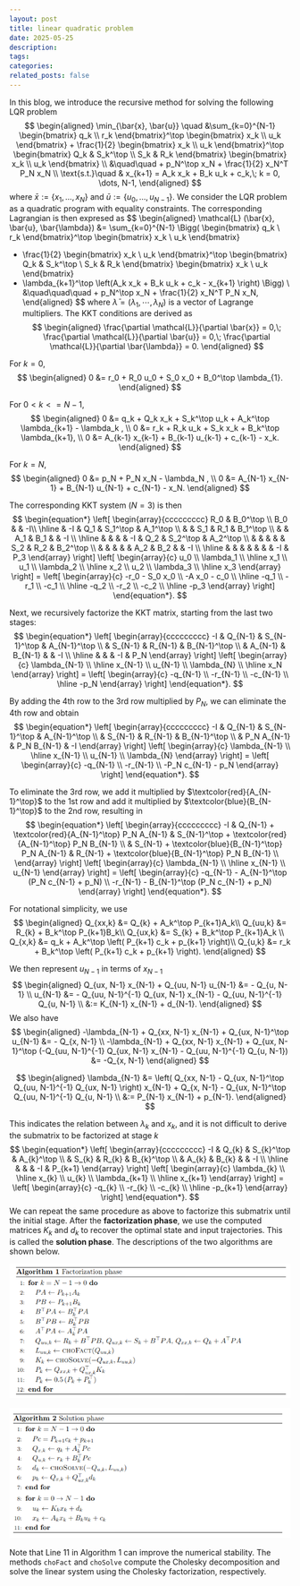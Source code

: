 ```yaml
---
layout: post
title: linear quadratic problem
date: 2025-05-25
description:
tags:
categories:
related_posts: false
---
```


In this blog, we introduce the recursive method for solving the following LQR problem
$$
\begin{aligned}
    \min_{\bar{x}, \bar{u}} \quad &\sum_{k=0}^{N-1} \begin{bmatrix} q_k \\ r_k \end{bmatrix}^\top  \begin{bmatrix} x_k \\ u_k \end{bmatrix} 
    + \frac{1}{2} \begin{bmatrix} x_k \\ u_k \end{bmatrix}^\top
    \begin{bmatrix} Q_k & S_k^\top \\ S_k & R_k \end{bmatrix} 
    \begin{bmatrix} x_k \\ u_k \end{bmatrix} \\
    &\quad\quad + p_N^\top x_N + \frac{1}{2} x_N^T P_N  x_N \\
    \text{s.t.}\quad & x_{k+1} = A_k x_k + B_k u_k + c_k,\; k = 0, \dots, N-1,
\end{aligned}
$$
where $\bar{x} := \{ x_1, \dots, x_N \}$ and $\bar{u} := \{ u_0, \dots, u_{N-1} \}$. We consider the LQR problem as a quadratic program with equality constraints. The corresponding Lagrangian is then expresed as
$$
\begin{aligned}
\mathcal{L} (\bar{x}, \bar{u}, \bar{\lambda}) &= \sum_{k=0}^{N-1} \Bigg(
\begin{bmatrix} q_k \\ r_k \end{bmatrix}^\top  \begin{bmatrix} x_k \\ u_k \end{bmatrix} 
+ \frac{1}{2} \begin{bmatrix} x_k \\ u_k \end{bmatrix}^\top
\begin{bmatrix} Q_k & S_k^\top \\ S_k & R_k \end{bmatrix} 
\begin{bmatrix} x_k \\ u_k \end{bmatrix}
+ \lambda_{k+1}^\top \left(A_k x_k + B_k u_k + c_k - x_{k+1} \right) \Bigg) \\
&\quad\quad\quad + p_N^\top x_N + \frac{1}{2} x_N^T P_N  x_N,
\end{aligned}
$$
where $\bar{\lambda} = (\lambda_1, \cdots, \lambda_N)$ is a vector of Lagrange multipliers. The KKT conditions are derived as
$$
\begin{aligned}
\frac{\partial \mathcal{L}}{\partial \bar{x}} = 0,\;
\frac{\partial \mathcal{L}}{\partial \bar{u}} = 0,\;
\frac{\partial \mathcal{L}}{\partial \bar{\lambda}} = 0.
\end{aligned}
$$

For $k = 0$,
$$
\begin{aligned}
    0 &= r_0 + R_0 u_0 + S_0 x_0 + B_0^\top \lambda_{1}.
\end{aligned}
$$

For $0 < k <= N-1$,
$$
\begin{aligned}
    0 &= q_k + Q_k x_k + S_k^\top u_k + A_k^\top \lambda_{k+1} - \lambda_k , \\
    0 &= r_k + R_k u_k + S_k x_k + B_k^\top \lambda_{k+1}, \\
    0 &= A_{k-1} x_{k-1} + B_{k-1} u_{k-1} + c_{k-1} - x_k.
\end{aligned}
$$

For $k = N$,
$$
\begin{aligned}
    0 &= p_N + P_N x_N - \lambda_N , \\
    0 &= A_{N-1} x_{N-1} + B_{N-1} u_{N-1} + c_{N-1} - x_N.
\end{aligned}
$$

The corresponding KKT system $(N = 3)$ is then
$$
\begin{equation*}
    \left[
    \begin{array}{ccccccccc}
        R_0 & B_0^\top \\
        B_0 & & -I\\
        \hline
        & -I & Q_1 & S_1^\top & A_1^\top \\
        & & S_1 & R_1 & B_1^\top  \\
        & & A_1 & B_1 & & -I \\
        \hline
        & & & & -I & Q_2 & S_2^\top & A_2^\top \\
        & & & & & S_2 & R_2 & B_2^\top \\
        & & & & & A_2 & B_2 & & -I \\
        \hline
        & & & & & & & -I & P_3 
    \end{array}
    \right]
    \left[
    \begin{array}{c}
        u_0 \\
        \lambda_1 \\
        \hline
        x_1 \\
        u_1 \\
        \lambda_2 \\
        \hline
        x_2 \\
        u_2 \\
        \lambda_3 \\
        \hline
         x_3
    \end{array}
    \right] = 
    \left[
    \begin{array}{c}
        -r_0 - S_0 x_0 \\
        -A x_0 - c_0 \\
        \hline
        -q_1 \\  
        -r_1 \\
        -c_1 \\
        \hline
        -q_2 \\  
        -r_2 \\
        -c_2 \\
        \hline
        -p_3
    \end{array}
    \right]
\end{equation*}.
$$

Next, we recursively factorize the KKT matrix, starting from the last two stages:
$$
\begin{equation*}
    \left[
    \begin{array}{ccccccccc}
        -I & Q_{N-1} & S_{N-1}^\top & A_{N-1}^\top \\
        & S_{N-1} & R_{N-1} & B_{N-1}^\top \\
        & A_{N-1} & B_{N-1} & & -I \\
        \hline
        & & & -I & P_N 
    \end{array}
    \right]
    \left[
    \begin{array}{c}
        \lambda_{N-1} \\
        \hline
        x_{N-1} \\
        u_{N-1} \\
        \lambda_{N} \\
        \hline
         x_N
    \end{array}
    \right] = 
    \left[
    \begin{array}{c}
        -q_{N-1} \\  
        -r_{N-1} \\
        -c_{N-1} \\
        \hline
        -p_N
    \end{array}
    \right]
\end{equation*}.
$$

By adding the 4th row to the 3rd row multiplied by $P_N$, we can eliminate the 4th row and obtain
$$
\begin{equation*}
    \left[
    \begin{array}{ccccccccc}
        -I & Q_{N-1} & S_{N-1}^\top & A_{N-1}^\top \\
        & S_{N-1} & R_{N-1} & B_{N-1}^\top \\
        & P_N A_{N-1} & P_N B_{N-1} & -I
    \end{array}
    \right]
    \left[
    \begin{array}{c}
        \lambda_{N-1} \\
        \hline
        x_{N-1} \\
        u_{N-1} \\
        \lambda_{N}
    \end{array}
    \right] = 
    \left[
    \begin{array}{c}
        -q_{N-1} \\  
        -r_{N-1} \\
        -P_N c_{N-1} - p_N
    \end{array}
    \right]
\end{equation*}.
$$

To eliminate the 3rd row, we add it multiplied by $\textcolor{red}{A_{N-1}^\top}$ to the 1st row and add it multiplied by $\textcolor{blue}{B_{N-1}^\top}$ to the 2nd row, resulting in 
$$
\begin{equation*}
    \left[
    \begin{array}{ccccccccc}
        -I & Q_{N-1} + \textcolor{red}{A_{N-1}^\top} P_N A_{N-1} & S_{N-1}^\top + \textcolor{red}{A_{N-1}^\top} P_N B_{N-1} \\
        & S_{N-1} + \textcolor{blue}{B_{N-1}^\top} P_N A_{N-1} & R_{N-1} + \textcolor{blue}{B_{N-1}^\top} P_N B_{N-1} \\
    \end{array}
    \right]
    \left[
    \begin{array}{c}
        \lambda_{N-1} \\
        \hline
        x_{N-1} \\
        u_{N-1} 
    \end{array}
    \right] = 
    \left[
    \begin{array}{c}
        -q_{N-1} - A_{N-1}^\top (P_N c_{N-1} + p_N) \\  
        -r_{N-1} - B_{N-1}^\top (P_N c_{N-1} + p_N)
    \end{array}
    \right]
\end{equation*}.
$$

For notational simplicity, we use
$$
\begin{aligned}
Q_{xx,k} &= Q_{k} + A_k^\top P_{k+1}A_k\\
Q_{uu,k} &= R_{k} + B_k^\top P_{k+1}B_k\\
Q_{ux,k} &= S_{k} + B_k^\top P_{k+1}A_k \\
Q_{x,k} &= q_k + A_k^\top \left( P_{k+1} c_k + p_{k+1} \right)\\
Q_{u,k} &= r_k + B_k^\top \left( P_{k+1} c_k + p_{k+1} \right).
\end{aligned}
$$

We then represent $u_{N-1}$ in terms of $x_{N-1}$
$$
\begin{aligned}
Q_{ux, N-1} x_{N-1} + Q_{uu, N-1} u_{N-1} &= - Q_{u, N-1} \\
u_{N-1} &= - Q_{uu, N-1}^{-1} Q_{ux, N-1} x_{N-1} - Q_{uu, N-1}^{-1} Q_{u, N-1} \\
&:= K_{N-1} x_{N-1} + d_{N-1}.
\end{aligned}
$$
We also have
$$
\begin{aligned}
-\lambda_{N-1} + Q_{xx, N-1} x_{N-1} + Q_{ux, N-1}^\top u_{N-1} &= - Q_{x, N-1} \\
-\lambda_{N-1} + Q_{xx, N-1} x_{N-1} + Q_{ux, N-1}^\top (-Q_{uu, N-1}^{-1} Q_{ux, N-1} x_{N-1} - Q_{uu, N-1}^{-1} Q_{u, N-1}) &= -Q_{x, N-1}
\end{aligned}
$$

$$
\begin{aligned}
\lambda_{N-1} &= \left( Q_{xx, N-1} - Q_{ux, N-1}^\top Q_{uu, N-1}^{-1} Q_{ux, N-1}  \right) x_{N-1} + Q_{x, N-1} - Q_{ux, N-1}^\top Q_{uu, N-1}^{-1} Q_{u, N-1} \\
&:= P_{N-1} x_{N-1} + p_{N-1}.
\end{aligned}
$$

This indicates the relation between $\lambda_k$ and $x_k$, and it is not difficult to derive the submatrix to be factorized at stage $k$ 
$$
\begin{equation*}
    \left[
    \begin{array}{ccccccccc}
        -I & Q_{k} & S_{k}^\top & A_{k}^\top \\
        & S_{k} & R_{k} & B_{k}^\top \\
        & A_{k} & B_{k} & & -I \\
        \hline
        & & & -I & P_{k+1} 
    \end{array}
    \right]
    \left[
    \begin{array}{c}
        \lambda_{k} \\
        \hline
        x_{k} \\
        u_{k} \\
        \lambda_{k+1} \\
        \hline
        x_{k+1}
    \end{array}
    \right] = 
    \left[
    \begin{array}{c}
        -q_{k} \\  
        -r_{k} \\
        -c_{k} \\
        \hline
        -p_{k+1}
    \end{array}
    \right]
\end{equation*}.
$$
We can repeat the same procedure as above to factorize this submatrix until the initial stage. After the **factorization phase**, we use the computed matrices $K_k$ and $d_k$ to recover the optimal state and input trajectories. This is called the **solution phase**. The descriptions of the two algorithms are shown below.

<p align="center">
  <img src="../assets/img/LQP/LQR_fact.png"/>
</p>

<p align="center">
  <img src="../assets/img/LQP/LQR_sol.png"/>
</p>

Note that Line 11 in Algorithm 1 can improve the numerical stability. The methods $\texttt{choFact}$ and $\texttt{choSolve}$ compute the Cholesky decomposition and solve the linear system using the Cholesky factorization, respectively.
